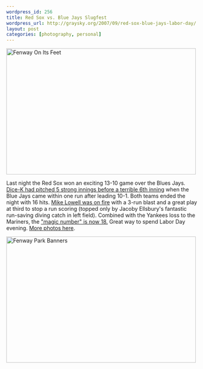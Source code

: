```yaml
--- 
wordpress_id: 256
title: Red Sox vs. Blue Jays Slugfest
wordpress_url: http://graysky.org/2007/09/red-sox-blue-jays-labor-day/
layout: post
categories: [photography, personal]
---
```

<div class="flickr-frame"><a href="http://www.flickr.com/photos/downtree/1317651533/" title="Fenway On Its Feet"><img src="http://farm2.static.flickr.com/1162/1317651533_4671f3edca.jpg" class="flickr-photo" width="500" height="333" alt="Fenway On Its Feet"/></a>
</div>

Last night the Red Sox won an exciting 13-10 game over the Blues Jays. <a href="http://www.boston.com/sports/baseball/redsox/articles/2007/09/04/pitching_takes_a_holiday_in_win/">Dice-K had pitched 5 strong innings before a terrible 6th inning</a> when the Blue Jays came within one run after leading 10-1. Both teams ended the night with 16 hits. <a href="http://www.boston.com/sports/baseball/redsox/articles/2007/09/04/lowell_on_major_roll/">Mike Lowell was on fire</a> with a 3-run blast and a great play at third to stop a run scoring (topped only by Jacoby Ellsbury's fantastic run-saving diving catch in left field). Combined with the Yankees loss to the Mariners, the <a href="http://pudge.net/magic/">"magic number" is now 18.</a> Great way to spend Labor Day evening. <a href="http://www.flickr.com/photos/downtree/sets/72157601846419420/">More photos here</a>.

<div class="flickr-frame">
<a href="http://www.flickr.com/photos/downtree/1318412496/" title="Fenway Park Banners">
<img src="http://farm2.static.flickr.com/1162/1318412496_5f8869ff5f.jpg" class="flickr-photo" width="500" height="333" alt="Fenway Park Banners"/></a>
</div>
